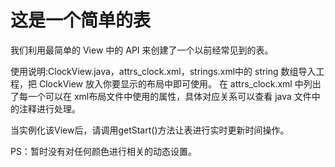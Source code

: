 # 这是一个简单的表

我们利用最简单的 View 中的 API 来创建了一个以前经常见到的表。

使用说明:ClockView.java，attrs_clock.xml，strings.xml中的 string 数组导入工程，把 ClockView 放入你要显示的布局中即可使用。
在 attrs_clock.xml 中列出了每一个可以在 xml布局文件中使用的属性，具体对应关系可以查看 java 文件中的注释进行处理。

当实例化该View后，请调用getStart()方法让表进行实时更新时间操作。

PS：暂时没有对任何颜色进行相关的动态设置。